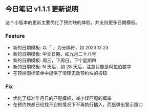 ## 今日笔记 v1.1.1 更新说明

这个小版本的更新主要优化了预约块的体验，并支持更多日期模板。

### Feature

- 新的日期模板: 以「.」为分隔符，如 2023.12.23
- 新的日期模板: 中文日期，如九月二十八号
- 新的日期模板: 周三，下周日，下个星期四
- 新的日期模板: N 天后，如 28 天后，注意只能是阿拉伯数字
- 在顶栏图标菜单中提供了清理无效预约块的按钮

### Fix

- 优化了标准年月日的匹配模板，减小误匹配的概率
- 在预约块都已经找不到的情况下不再执行插入，而是弹出警示窗口

